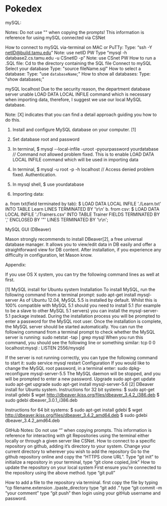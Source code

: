 # Pokedex


mySQL:
	
Notes:
Do not use "" when copying the prompts!
This information is reference for using mySQL connected via CSNet

How to connect to mySQL via-terminal on MAC or PuTTy:
Type: “ssh -Y netID@build.tamu.edu”
Note: use netID PW
Type “mysql -h database2.cs.tamu.edu -u CSnetID -p”
Note: use CSnet PW
How to run a .SQL file:
Cd to the directory containing the SQL file
Connect to mySQL
Select your database
Type: "source fileName.sql"
How to select a database:
Type: "use `databaseName`;"
How to show all databases:
Type: "show databases;"

mySQL localhost
Due to the security reason, the department database server unable LOAD DATA LOCAL INFILE command which is necessary when importing data, therefore, I suggest we use our local MySQL database.

Note: [X] indicates that you can find a detail approach guiding you how to do this.

1. Install and configure MySQL database on your computer. [1]

2.  Set database root and password

3. In terminal, $ mysql --local-infile -uroot -pyourpassword yourdatabase   // Command not allowed problem fixed. This is to enable LOAD DATA LOCAL INFILE command which will be used in importing data

4. In terminal, $ mysql -u root -p -h localhost   // Access denied problem fixed. Authentication.

5. In mysql shell, $ use yourdatabase

6. Importing data:

a. from txt(field terminated by tab): 
$ LOAD DATA LOCAL INFILE './Learn.txt' INTO TABLE Learn LINES TERMINATED BY '\r\n' 
b. from csv:
$ LOAD DATA LOCAL INFILE './Trainers.csv' INTO TABLE Trainer FIELDS TERMINATED BY ','  ENCLOSED BY '"'  LINES TERMINATED BY '\r\n';

MySQL GUI (DBeaver)

Mason strongly recommends to install DBeaver[2],  a free universal database manager. It allows you to view/edit data in DB easily and offer a straightforward view for DB content. After installation, if you experience any difficulty in configuration, let Mason know.



Appendix:

If you use OS X system, you can try the following command lines as well at first.

[1] MySQL install for Ubuntu system
Installation
To install MySQL, run the following command from a terminal prompt:
sudo apt-get install mysql-server
As of Ubuntu 12.04, MySQL 5.5 is installed by default. Whilst this is 100% compatible with MySQL 5.1 should you need to install 5.1 (for example to be a slave to other MySQL 5.1 servers) you can install the mysql-server-5.1 package instead.
During the installation process you will be prompted to enter a password for the MySQL root user.
Once the installation is complete, the MySQL server should be started automatically. You can run the following command from a terminal prompt to check whether the MySQL server is running:
sudo netstat -tap | grep mysql
When you run this command, you should see the following line or something similar:
tcp        0      0 localhost:mysql         *:*                LISTEN      2556/mysqld


If the server is not running correctly, you can type the following command to start it:
sudo service mysql restart
Configuration
If you would like to change the MySQL root password, in a terminal enter:
sudo dpkg-reconfigure mysql-server-5.5
The MySQL daemon will be stopped, and you will be prompted to enter a new password.
Upgrade
sudo apt-get update
sudo apt-get upgrade
sudo apt-get install mysql-server-5.6
[2] DBeaver install for Ubuntu system.
Instructions for 32 bit systems:
$ sudo apt-get install gdebi
$ wget http://dbeaver.jkiss.org/files/dbeaver_3.4.2_i386.deb
$ sudo gdebi dbeaver_3.0.1_i386.deb

Instructions for 64 bit systems:
$ sudo apt-get install gdebi
$ wget http://dbeaver.jkiss.org/files/dbeaver_3.4.2_amd64.deb
$ sudo gdebi dbeaver_3.4.2_amd64.deb


GitHub
	Notes:
Do not use “” when copying prompts.
This information is reference for interacting with git Repositories using the terminal either locally or through a given server like CSNet.
How to connect to a specific repository on github, adding it’s directory to your system.
Change your current directory to wherever you wish to add the repository
Go to the github repository online and copy the “HTTPS clone URL”.
Type “git init” to initialize a repository
in your terminal, type “git clone copied_link”
How to update the repository on your local system
First ensure you’re connected to the repository using the above method.
type “git pull”

How to add a file to the repository via terminal.
first copy the file by typing “cp filename.extension ./paste_directory
type “git add .”
type “git commit -m “your comment”
type “git push” then login using your gitHub username and password.

